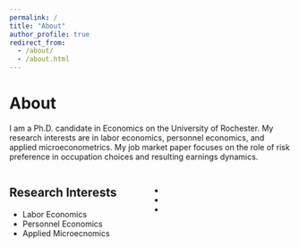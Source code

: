 ```yaml
---
permalink: /
title: "About"
author_profile: true
redirect_from: 
  - /about/
  - /about.html
---
```

# About
I am a Ph.D. candidate in Economics on the University of Rochester. My research interests are in labor economics, personnel economics, and applied microeconometrics. My job market paper focuses on the role of risk preference in occupation choices and resulting earnings dynamics.

<div style="display: flex;">
  <div style="flex: 1;">
    <h2>Research Interests</h2>
    <ul>
      <li>Labor Economics</li>
      <li>Personnel Economics</li>
      <li>Applied Microecnomics</li>
    </ul>
  </div>
  <div style="flex: 1;">
    <h2></h2>
    <ul>
      <li></li>
      <li></li>
      <li></li>
    </ul>
  </div>
</div>
